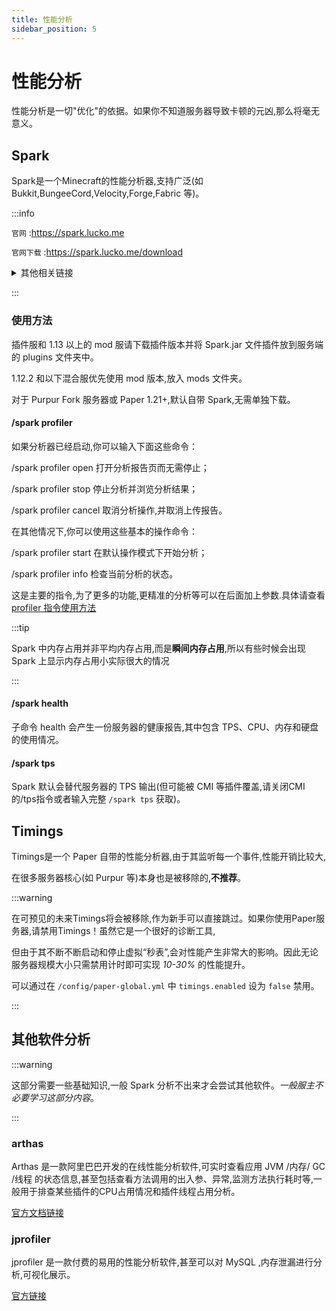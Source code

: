 ```yaml
---
title: 性能分析
sidebar_position: 5
---
```


# 性能分析

性能分析是一切"优化"的依据。如果你不知道服务器导致卡顿的元凶,那么将毫无意义。

## Spark

Spark是一个Minecraft的性能分析器,支持广泛(如 Bukkit,BungeeCord,Velocity,Forge,Fabric 等)。

:::info

`官网` :https://spark.lucko.me

`官网下载` :https://spark.lucko.me/download

<details>
    <summary>其他相关链接</summary>

`文档(英文)` :https://spark.lucko.me/docs

`文档(中文)` :https://snowcutieowo.github.io/spark

`SpigotMC` :https://www.spigotmc.org/resources/spark.57242/

`Modrinth` :https://modrinth.com/mod/spark

`GitHub` :https://github.com/lucko/spark

`MC百科` :https://www.mcmod.cn/class/4073.html

</details>

:::

### 使用方法

插件服和 1.13 以上的 mod 服请下载插件版本并将 Spark.jar 文件插件放到服务端的 plugins 文件夹中。

1.12.2 和以下混合服优先使用 mod 版本,放入 mods 文件夹。

对于 Purpur Fork 服务器或 Paper 1.21+,默认自带 Spark,无需单独下载。

#### /spark profiler

如果分析器已经启动,你可以输入下面这些命令：

/spark profiler open 打开分析报告页而无需停止；

/spark profiler stop 停止分析并浏览分析结果；

/spark profiler cancel 取消分析操作,并取消上传报告。

在其他情况下,你可以使用这些基本的操作命令：

/spark profiler start 在默认操作模式下开始分析；

/spark profiler info 检查当前分析的状态。

这是主要的指令,为了更多的功能,更精准的分析等可以在后面加上参数.具体请查看 [profiler 指令使用方法](https://snowcutieowo.github.io/spark/#/spark.command-usage)

:::tip

Spark 中内存占用并非平均内存占用,而是**瞬间内存占用**,所以有些时候会出现 Spark 上显示内存占用小实际很大的情况

:::

#### /spark health

子命令 health 会产生一份服务器的健康报告,其中包含 TPS、CPU、内存和硬盘的使用情况。

#### /spark tps

Spark 默认会替代服务器的 TPS 输出(但可能被 CMI 等插件覆盖,请关闭CMI的/tps指令或者输入完整 `/spark tps` 获取)。

## Timings

Timings是一个 Paper 自带的性能分析器,由于其监听每一个事件,性能开销比较大,

在很多服务器核心(如 Purpur 等)本身也是被移除的,**不推荐**。

:::warning

在可预见的未来Timings将会被移除,作为新手可以直接跳过。如果你使用Paper服务器,请禁用Timings！虽然它是一个很好的诊断工具,

但由于其不断不断启动和停止虚拟“秒表”,会对性能产生非常大的影响。因此无论服务器规模大小只需禁用计时即可实现 *10-30%* 的性能提升。

可以通过在 `/config/paper-global.yml` 中 `timings.enabled` 设为 `false` 禁用。

:::

## 其他软件分析

:::warning

这部分需要一些基础知识,一般 Spark 分析不出来才会尝试其他软件。*一般服主不必要学习这部分内容*。

:::

### arthas

Arthas 是一款阿里巴巴开发的在线性能分析软件,可实时查看应用 JVM /内存/ GC /线程 的状态信息,甚至包括查看方法调用的出入参、异常,监测方法执行耗时等,一般用于排查某些插件的CPU占用情况和插件线程占用分析。

[官方文档链接](https://arthas.aliyun.com/doc/)

### jprofiler

jprofiler 是一款付费的易用的性能分析软件,甚至可以对 MySQL ,内存泄漏进行分析,可视化展示。

[官方链接](https://www.ej-technologies.com/products/jprofiler/overview.html)
